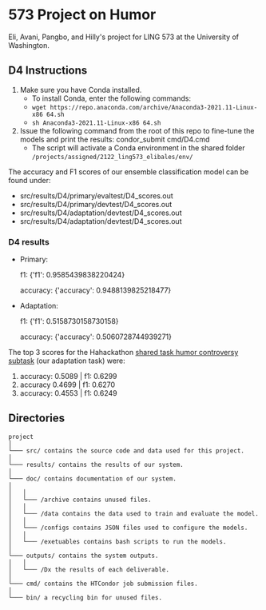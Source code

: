 # 573 Project on Humor

Eli, Avani, Pangbo, and Hilly's project for LING 573 at the University of Washington.

## D4 Instructions

1. Make sure you have Conda installed.
	- To install Conda, enter the following commands:
	- `wget https://repo.anaconda.com/archive/Anaconda3-2021.11-Linux-x86 64.sh`
	- `sh Anaconda3-2021.11-Linux-x86 64.sh`
2. Issue the following command from the root of this repo to fine-tune the models and print the results: condor_submit cmd/D4.cmd
	- The script will activate a Conda environment in the shared folder `/projects/assigned/2122_ling573_elibales/env/` 

The accuracy and F1 scores of our ensemble classification model can be found under: 
- src/results/D4/primary/evaltest/D4_scores.out
- src/results/D4/primary/devtest/D4_scores.out
- src/results/D4/adaptation/devtest/D4_scores.out
- src/results/D4/adaptation/devtest/D4_scores.out

### D4 results

- Primary:

	f1: {'f1': 0.9585439838220424}

	accuracy: {'accuracy': 0.9488139825218477}

- Adaptation:

	f1: {'f1': 0.5158730158730158}
	
	accuracy: {'accuracy': 0.5060728744939271}

The top 3 scores for the Hahackathon [shared task humor controversy subtask](https://competitions.codalab.org/competitions/27446#results) (our adaptation task) were:

1. accuracy: 0.5089 | f1: 0.6299
2. accuracy 0.4699 | f1: 0.6270
3. accuracy: 0.4553 | f1: 0.6249

## Directories

```
project
│
└─── src/ contains the source code and data used for this project.
│
└─── results/ contains the results of our system.
│
└─── doc/ contains documentation of our system.
│
│	│
│	└─── /archive contains unused files.
│	│
│	└─── /data contains the data used to train and evaluate the model.
│	│
│	└─── /configs contains JSON files used to configure the models.
│	│
│	└─── /exetuables contains bash scripts to run the models.
│
└─── outputs/ contains the system outputs.
│	│
│	└─── /Dx the results of each deliverable.
│
└─── cmd/ contains the HTCondor job submission files.
│
└─── bin/ a recycling bin for unused files.
```
